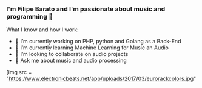 ### I'm Filipe Barato and I'm passionate about music and programming 👋

What I know and how I work:

- 🔭 I’m currently working on PHP, python and Golang as a Back-End
- 🌱 I’m currently learning Machine Learning for Music an Audio
- 👯 I’m looking to collaborate on audio projects
- 💬 Ask me about music and audio processing

[img src = "https://www.electronicbeats.net/app/uploads/2017/03/eurorackcolors.jpg"
